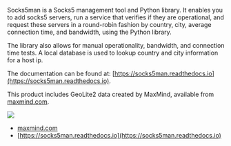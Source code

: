 Socks5man is a Socks5 management tool and Python library. It
enables you to add socks5 servers, run a service that verifies if
they are operational, and request these servers in a round-robin fashion
by country, city, average connection time, and bandwidth, using the Python library.

The library also allows for manual operationality, bandwidth, and connection time tests.
A local database is used to lookup country and city information for a host ip.

The documentation can be found at: [https://socks5man.readthedocs.io](https://socks5man.readthedocs.io).

This product includes GeoLite2 data created by MaxMind, available from [maxmind.com](maxmind.com).

![](https://github.com/RicoVZ/socks5man/workflows/build/badge.svg)

* [maxmind.com](http://www.maxmind.com)
* [https://socks5man.readthedocs.io](https://socks5man.readthedocs.io)
